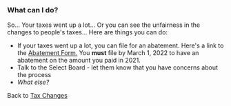<br />

### What can I do?

So... Your taxes went up a lot...
Or you can see the unfairness in the changes to people's taxes...
Here are things you can do:

-   If your taxes went up a lot, you can file for an abatement.
    Here's a link to the [Abatement Form.](https://www.lymenh.gov/sites/g/files/vyhlif4636/f/uploads/revisedabatementform.pdf)
    You **must** file by March 1, 2022 to have an abatement on the amount you paid in 2021.
-   Talk to the Select Board - let them know that you have concerns about the process
-   _What else?_

Back to [Tax Changes](./#taxchanges)
